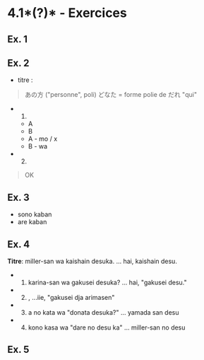 # 4.1*(?)* - Exercices 

## Ex. 1

## Ex. 2

- titre : 

> あの方 ("personne", poli)
> どなた = forme polie de だれ "qui"

- 1)
  - A
  - B
  - A - mo / x
  - B - wa

- 2)

> OK

## Ex. 3

- sono kaban
- are kaban

## Ex. 4

**Titre**: miller-san wa kaishain desuka.  ... hai, kaishain desu.

- 1) karina-san wa gakusei desuka? ... hai, "gakusei desu."
- 2) , ...iie, "gakusei dja arimasen"
- 3) a no kata wa "donata desuka?" ... yamada san desu
- 4) kono kasa wa "dare no desu ka" ... miller-san no desu

## Ex. 5